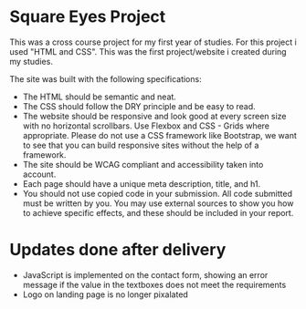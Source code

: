 # Square Eyes Project

This was a cross course project for my first year of studies.
For this project i used "HTML and CSS".
This was the first project/website i created during my studies.

The site was built with the following specifications:

- The HTML should be semantic and neat.
- The CSS should follow the DRY principle and be easy to read.
- The website should be responsive and look good at every screen size with no horizontal scrollbars. Use Flexbox and CSS - Grids where appropriate. Please do not use a CSS framework like Bootstrap, we want to see that you can build responsive sites without the help of a framework.
- The site should be WCAG compliant and accessibility taken into account.
- Each page should have a unique meta description, title, and h1.
- You should not use copied code in your submission. All code submitted must be written by you. You may use external sources to show you how to achieve specific effects, and these should be included in your report.

# Updates done after delivery

- JavaScript is implemented on the contact form, showing an error message
  if the value in the textboxes does not meet the requirements
- Logo on landing page is no longer pixalated
